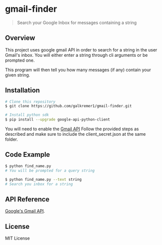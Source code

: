 # gmail-finder
> Search your Google Inbox for messages containing a string

## Overview

This project uses google gmail API in order to search for a string in the user Gmail's inbox.
You will either enter a string through cli arguments or be prompted one.

This program will then tell you how many messages (if any) contain your given string.

## Installation

```sh
# Clone this repository
$ git clone https://github.com/galkremer1/gmail-finder.git

# Install python sdk
$ pip install --upgrade google-api-python-client
```

You will need to enable the [Gmail API](https://developers.google.com/gmail/api/quickstart/python#step_1_enable_the_api_name)
Follow the provided steps as described and make sure to include the client_secret.json at the same folder.
## Code Example
```sh
$ python find_name.py
# You will be prompted for a query string

$ python find_name.py --text string
# Search you inbox for a string
```

## API Reference

[Google's Gmail API](https://developers.google.com/gmail/api/quickstart/python).

## License

MIT License
